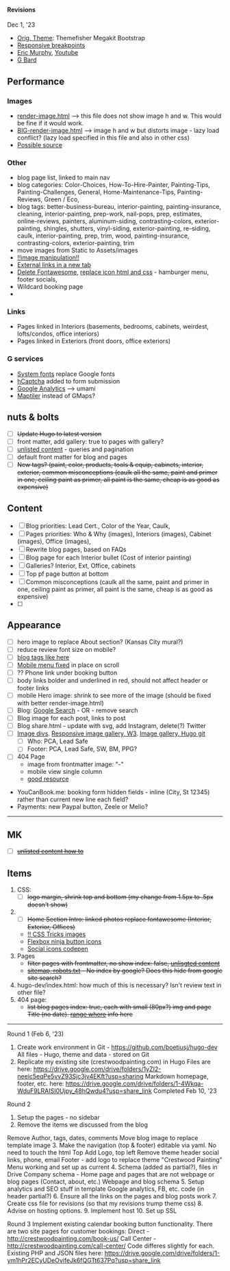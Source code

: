#### Revisions
Dec 1, '23

- [Orig. Theme](https://github.com/themefisher/megakit-bootstrap): Themefisher Megakit Bootstrap 
- [Responsive breakpoints](https://www.responsivebreakpoints.com/)
- [Eric Murphy](https://ericmurphy.xyz/blog/), [Youtube](https://www.youtube.com/@EricMurphyxyz/search?query=hugo)
- [G Bard](https://bard.google.com/chat)

## Performance
### Images
- [render-image.html](https://werat.dev/blog/automatic-image-size-attributes-in-hugo/) --> this file does not show image h and w. This would be fine if it would work.
- [BIG-render-image.html](https://christianoliff.com/blog/markdown-render-hooks-in-hugo/) -->  image h and w but distorts image - lazy load conflict? (lazy load specified in this file and also in other css)
- [Possible source](https://stereobooster.com/posts/hugo-ideal-image/)
### Other
- blog page list, linked to main nav
- blog categories: Color-Choices, How-To-Hire-Painter, Painting-Tips, Painting-Challenges, General, Home-Maintenance-Tips, Painting-Reviews, Green / Eco, 
- blog tags: better-business-bureau, interior-painting, painting-insurance, cleaning, interior-painting, prep-work, nail-pops, prep, estimates, online-reviews, painters, aluminum-siding, contrasting-colors, exterior-painting, shingles, shutters, vinyl-siding, exterior-painting, re-siding, caulk, interior-painting, prep, trim, wood, painting-insurance, contrasting-colors, exterior-painting, trim
- move images from Static to Assets/images
- [!!image manipulation!!](https://www.youtube.com/watch?v=6qy4Aht1xsE)
- [External links in a new tab](https://digitaldrummerj.me/hugo-links-to-other-pages/)
- [Delete Fontawesome](https://www.youtube.com/watch?v=or7amkb0Pk8), [replace icon html and css](https://icon-sets.iconify.design/bi/instagram/) - hamburger menu, footer socials,
- Wildcard booking page
- 
### Links
  - Pages linked in Interiors (basements, bedrooms, cabinets, weirdest, lofts/condos, office interiors)
  - Pages linked in Exteriors (front doors, office exteriors)
### G services
  - [System fonts](https://www.youtube.com/watch?v=K_QRFhpsTsc&list=PLnur5_dvCveGQtaSkjP0i-Fege25r5dHs) replace Google fonts
  - [hCaptcha](https://www.hcaptcha.com/) added to form submission
  - [Google Analytics](umami.is) --> umami
  - [Maptiler](maptiler.com) instead of GMaps?

## nuts & bolts
- [ ] ~~Update Hugo to latest version~~
- [ ] front matter, add gallery: true to pages with gallery?
- [ ] [unlisted content](https://bphogan.com/2020/08/11/2020-08-11-creating-unlisted-content-in-hugo/) - queries and pagination
- [ ] default front matter for blog and pages
- [ ] ~~New tags? (paint, color, products, tools & equip, cabinets, interior, exterior, common misconceptions (caulk all the same, paint and primer in one, ceiling paint as primer, all paint is the same, cheap is as good as expensive)~~

## Content
- [ ] Blog priorities: Lead Cert., Color of the Year, Caulk,
- [ ] Pages priorities: Who & Why (images), Interiors (images), Cabinet (images), Office (images), 
- [ ] Rewrite blog pages, based on FAQs
- [ ] Blog page for each Interior bullet (Cost of interior painting)
- [ ] Galleries? Interior, Ext, Office, cabinets
- [ ] Top pf page button at bottom
- [ ] Common misconceptions (caulk all the same, paint and primer in one, ceiling paint as primer, all paint is the same, cheap is as good as expensive)
- [ ] 

## Appearance
- [ ] hero image to replace About section? (Kansas City mural?)
- [ ] reduce review font size on mobile?
- [ ] [blog tags like here](https://digitaldrummerj.me/hugo-view-post-grouped-by-category/)
- [ ] [Mobile menu fixed](https://www.w3schools.com/howto/tryit.asp?filename=tryhow_css_fixed_menu) in place on scroll
- [ ] ?? Phone link under booking button
- [ ] body links bolder and underlined in red, should not affect header or footer links
- [ ] mobile Hero image: shrink to see more of the image (should be fixed with better render-image.html)
- [ ] Blog: [Google Search](https://digitaldrummerj.me/hugo-Integrate-google-search/) - OR - remove search
- [ ] Blog image for each post, links to post
- [ ] Blog share.html - update with svg, add Instagram, delete(?) Twitter
- [ ] [Image divs](https://www.w3schools.com/howto/tryit.asp?filename=tryhow_css_images_side_by_side). [Responsive image gallery, W3](https://www.w3schools.com/css/tryit.asp?filename=trycss_image_gallery_responsive). [Image gallery, Hugo git](https://github.com/rootwork/hugo-module-gallery-grid)
   - [ ] Who: PCA, Lead Safe
   - [ ] Footer: PCA, Lead Safe, SW, BM, PPG?
- [ ] 404 Page
  - image from frontmatter image: "-"
  - mobile view single column
  - [good resource](https://digitaldrummerj.me/hugo-create-404-page/)
- YouCanBook.me: booking form hidden fields - inline (City, St 12345) rather than current new line each field?
- Payments: new Paypal button, Zeele or Melio?

___
## MK 
- [ ] ~~[unlisted content how to](https://bphogan.com/2020/08/11/2020-08-11-creating-unlisted-content-in-hugo/)~~
## Items
1. CSS:
   - [ ] ~~logo margin, shrink top and bottom (my change from 1.5px to .5px doesn't show)~~
2. 
   - [ ] ~~Home Section Intro: linked photos replace fontawesome (Interior, Exterior, Offices)~~
   - [!! CSS Tricks images](https://css-tricks.com/adaptive-photo-layout-with-flexbox/)
   - [Flexbox ninja button icons](https://flexbox.ninja/demos/buttons-with-icons/)
   - [Social icons codepen](https://codepen.io/macloo/pen/RZGmvX)
7. Pages
    - ~~filter pages with frontmatter, no show index: false, [unlisgted content](https://bphogan.com/2020/08/11/2020-08-11-creating-unlisted-content-in-hugo/)~~
    - ~~[sitemap, robots.txt](https://mertbakir.gitlab.io/hugo/sitemap-robots/) - No index by google? Does this hide from google site search?~~
8. hugo-dev/index.html: how much of this is necessary? Isn't review text in other file?
11. 404 page:
    - ~~list blog pages index: true, each with small (80px?) img and page Title (no date). [range where](https://discourse.gohugo.io/t/using-range-where-with-front-matter-values/18575) info here~~



    
- - - - - - - - - - - - - - - - - - - - - - - - 
Round 1 (Feb 6, '23)
1. Create work environment in Git - https://github.com/boetiusj/hugo-dev
  All files - Hugo, theme and data - stored on Git
2. Replicate my existing site (crestwoodpainting.com) in Hugo
Files are here: https://drive.google.com/drive/folders/1yZI2-neeic5eqPe5vvZ93Sjc3jv4EKft?usp=sharing
Markdown homepage, footer, etc. here: https://drive.google.com/drive/folders/1-4Wkqa-WduF9LRAISI0Ujpy_48hQwdu4?usp=share_link
Completed Feb 10, '23

Round 2
1. Setup the pages - no sidebar
2. Remove the items we discussed from the blog

  Remove Author, tags, dates, comments
  Move blog image to replace template image
3. Make the navigation (top & footer) editable via yaml. No need to touch the html
  Top
    Add Logo, top left
    Remove theme header social links, phone, email
  Footer - add logo to replace theme "Crestwood Painting"
  Menu working and set up as current
4. Schema (added as partial?), files in Drive
  Company schema - Home page and pages that are not webpage or blog pages (Contact, about, etc.)
  Webpage and blog schema
5. Setup analytics and SEO stuff in template
  Google analytics,
  FB, etc. code (in header partial?)
6. Ensure all the links on the pages and blog posts work
7. Create css file for revisions (so that my revisions trump theme css)
8. Advise on hosting options.
9. Implement host
10. Set up SSL


Round 3
Implement existing calendar booking button functionality. There are two site pages for customer bookings:
     Direct - http://crestwoodpainting.com/book-us/
     Call Center - http://crestwoodpainting.com/call-center/
Code differes slightly for each.
Existing PHP and JSON files here: https://drive.google.com/drive/folders/1-ym1hPr2ECyUDeOvifeJk6fQGTt637Pq?usp=share_link
